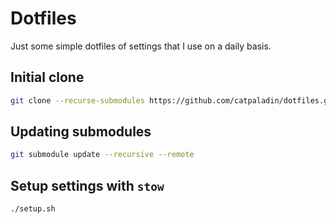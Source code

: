 # Dotfiles

Just some simple dotfiles of settings that I use on a daily basis.

## Initial clone
```bash
git clone --recurse-submodules https://github.com/catpaladin/dotfiles.git
```

## Updating submodules
```bash
git submodule update --recursive --remote
```

## Setup settings with `stow`
```bash
./setup.sh
```
